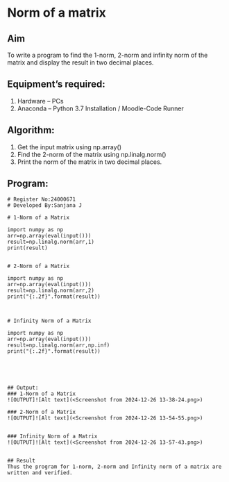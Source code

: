 # Norm of a matrix
## Aim
To write a program to find the 1-norm, 2-norm and infinity norm of the matrix and display the result in two decimal places.
## Equipment’s required:
1.	Hardware – PCs
2.	Anaconda – Python 3.7 Installation / Moodle-Code Runner
## Algorithm:
1. Get the input matrix using np.array()   
2. Find the 2-norm of the matrix using np.linalg.norm()
3. Print the norm of the matrix in two decimal places.
## Program:
~~~
# Register No:24000671
# Developed By:Sanjana J

# 1-Norm of a Matrix

import numpy as np
arr=np.array(eval(input()))
result=np.linalg.norm(arr,1)
print(result)


# 2-Norm of a Matrix

import numpy as np
arr=np.array(eval(input()))
result=np.linalg.norm(arr,2)
print("{:.2f}".format(result))



# Infinity Norm of a Matrix

import numpy as np
arr=np.array(eval(input()))
result=np.linalg.norm(arr,np.inf)
print("{:.2f}".format(result))





## Output:
### 1-Norm of a Matrix
![OUTPUT]![Alt text](<Screenshot from 2024-12-26 13-38-24.png>)

### 2-Norm of a Matrix
![OUTPUT]![Alt text](<Screenshot from 2024-12-26 13-54-55.png>)


### Infinity Norm of a Matrix
![OUTPUT]![Alt text](<Screenshot from 2024-12-26 13-57-43.png>)


## Result
Thus the program for 1-norm, 2-norm and Infinity norm of a matrix are written and verified.
